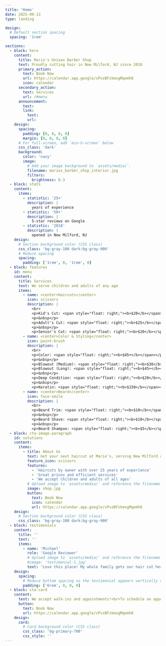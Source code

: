 ```yaml
---
title: 'Home'
date: 2025-09-13
type: landing

design:
  # Default section spacing
  spacing: '1rem'

sections:
  - block: hero
    content:
      title: Mario's Unisex Barber Shop
      text: Proudly cutting hair in New Milford, NJ since 2018
      primary_action:
        text: Book Now
        url: https://calendar.app.google/sPvzBFzkmxgMqemh8
        icon: calendar
      secondary_action:
        text: Services
        url: /#menu
      announcement:
        text:
        link:
          text:
          url:
    design:
      spacing:
        padding: [0, 0, 0, 0]
        margin: [0, 0, 0, 0]
      # For full-screen, add `min-h-screen` below
      css_class: 'dark'
      background:
        color: 'navy'
        image:
          # Add your image background to `assets/media/`.
          filename: marios_barber_shop_interior.jpg
          filters:
            brightness: 0.3
  - block: stats
    content:
      items:
        - statistic: '25+'
          description: |
            years of experience
        - statistic: '50+'
          description: |
            5-star reviews on Google
        - statistic: '2018'
          description: |
            opened in New Milford, NJ
    design:
      # Section background color (CSS class)
      css_class: 'bg-gray-100 dark:bg-gray-900'
      # Reduce spacing
      spacing:
        padding: ['1rem', 0, '1rem', 0]
  - block: features
    id: menu
    content:
      title: Services
      text: We serve children and adults of any age
      items:
        - name: <center>Haircuts</center>
          icon: scissors
          description: |
            <br>
            <p>Kid's Cut: <span style="float: right;"><b>$20</b></span></p>
            <p>&nbsp</p>
            <p>Adult's Cut: <span style="float: right;"><b>$25</b></span></p>
            <p>&nbsp</p>
            <p>Senior's Cut: <span style="float: right;"><b>$20</b></span></p>
        - name: <center>Color & Styling</center>
          icon: paint-brush
          description: |
            <br>
            <p>Color: <span style="float: right;"><b>$45+</b></span></p>
            <p>&nbsp</p>
            <p>Blowout (Medium): <span style="float: right;"><b>$30</b></span></p>
            <p>Blowout (Long): <span style="float: right;"><b>$45+</b></span></p>
            <p>&nbsp</p>
            <p>Deep Condition: <span style="float: right;"><b>$20</b></span></p>
            <p>&nbsp</p>
            <p>Keratin: <span style="float: right;"><b>$150</b></span></p>
        - name: <center>Beard</center>
          icon: face-smile
          description: |
            <br>
            <p>Beard Trim: <span style="float: right;"><b>$10</b></span></p>
            <p>&nbsp</p>
            <p>Beard Shave: <span style="float: right;"><b>$10</b></span></p>
            <p>&nbsp</p>
            <p>Beard Shampoo: <span style="float: right;"><b>$5</b></span></p>
  - block: cta-image-paragraph
    id: solutions
    content:
      items:
        - title: About Us
          text: Get your next haircut at Mario's, serving New Milford and all of Bergen County!
          feature_icon: scissors
          features:
            - 'Haircuts by owner with over 25 years of experience'
            - 'Great prices and efficient services'
            - 'We accept children and adults of all ages'
          # Upload image to `assets/media/` and reference the filename here
          image: shop.jpg
          button:
            text: Book Now
            icon: calendar
            url: https://calendar.app.google/sPvzBFzkmxgMqemh8
    design:
      # Section background color (CSS class)
      css_class: 'bg-gray-100 dark:bg-gray-900'
  - block: testimonials
    content:
      title: ''
      text: ''
      items:
        - name: 'Michael'
          role: 'Google Reviewer'
          # Upload image to `assets/media/` and reference the filename here
          #image: 'testimonial-1.jpg'
          text: 'Love this place! My whole family gets our hair cut here. Mario is super friendly, prices are reasonable and cuts are always on point. Highly recommend.'
    design:
      spacing:
        # Reduce bottom spacing so the testimonial appears vertically centered between sections
        padding: ['6rem', 0, 0, 0]
  - block: cta-card
    content:
      text: We accept walk-ins and appointments!<br>To schedule an appointment, call (201) 986-0250 or book below.
      button:
        text: Book Now
        url: https://calendar.app.google/sPvzBFzkmxgMqemh8
    design:
      card:
        # Card background color (CSS class)
        css_class: 'bg-primary-700'
        css_style: ''
---
```

